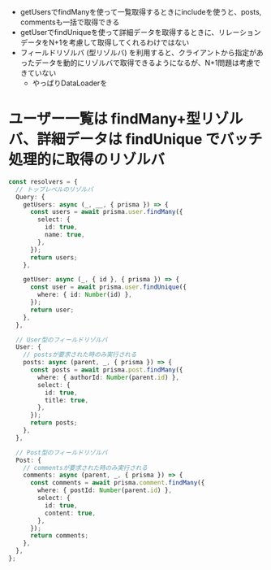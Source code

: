 
+ getUsersでfindManyを使って一覧取得するときにincludeを使うと、posts, commentsも一括で取得できる
+ getUserでfindUniqueを使って詳細データを取得するときに、リレーションデータをN+1を考慮して取得してくれるわけではない
+ フィールドリゾルバ (型リゾルバ) を利用すると、クライアントから指定があったデータを動的にリゾルバで取得できるようになるが、N+1問題は考慮できていない
  + やっぱりDataLoaderを

# ユーザー一覧は findMany+型リゾルバ、詳細データは findUnique でバッチ処理的に取得のリゾルバ

```ts
const resolvers = {
  // トップレベルのリゾルバ
  Query: {
    getUsers: async (_, __, { prisma }) => {
      const users = await prisma.user.findMany({
        select: {
          id: true,
          name: true,
        },
      });
      return users;
    },

    getUser: async (_, { id }, { prisma }) => {
      const user = await prisma.user.findUnique({
        where: { id: Number(id) },
      });
      return user;
    },
  },

  // User型のフィールドリゾルバ
  User: {
    // postsが要求された時のみ実行される
    posts: async (parent, _, { prisma }) => {
      const posts = await prisma.post.findMany({
        where: { authorId: Number(parent.id) },
        select: {
          id: true,
          title: true,
        },
      });
      return posts;
    },
  },

  // Post型のフィールドリゾルバ
  Post: {
    // commentsが要求された時のみ実行される
    comments: async (parent, _, { prisma }) => {
      const comments = await prisma.comment.findMany({
        where: { postId: Number(parent.id) },
        select: {
          id: true,
          content: true,
        },
      });
      return comments;
    },
  },
};
```
  

